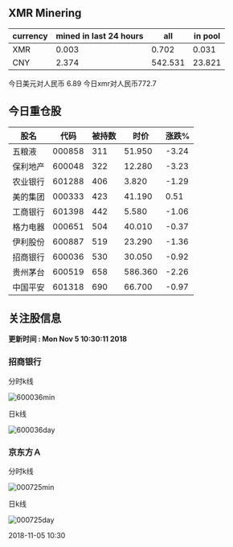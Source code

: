 ## XMR Minering

|currency|mined in last 24 hours|all|in pool|
|---|---|---|---|
|XMR|0.003|0.702|0.031|
|CNY|2.374|542.531|23.821|

今日美元对人民币 6.89	今日xmr对人民币772.7


## 今日重仓股 

|股名|代码|被持数|时价|涨跌%|
|---|---|---|---|---|
|五粮液|000858|311|51.950|-3.24|
|保利地产|600048|322|12.280|-3.23|
|农业银行|601288|406|3.820|-1.29|
|美的集团|000333|423|41.190|0.51|
|工商银行|601398|442|5.580|-1.06|
|格力电器|000651|504|40.010|-0.37|
|伊利股份|600887|519|23.290|-1.36|
|招商银行|600036|530|30.050|-0.92|
|贵州茅台|600519|658|586.360|-2.26|
|中国平安|601318|690|66.700|-0.97|

## 关注股信息
**更新时间 : Mon Nov  5 10:30:11 2018**
### 招商银行 
分时k线

![600036min](http://image.sinajs.cn/newchart/min/n/sh600036.gif)

日k线

![600036day](http://image.sinajs.cn/newchart/daily/n/sh600036.gif)

### 京东方Ａ 
分时k线

![000725min](http://image.sinajs.cn/newchart/min/n/sz000725.gif)

日k线

![000725day](http://image.sinajs.cn/newchart/daily/n/sz000725.gif)

2018-11-05 10:30